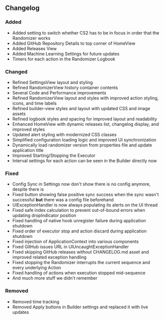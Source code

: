 ## Changelog

### Added

- Added setting to switch whether CS2 has to be in focus in order that the Randomizer works
- Added GitHub Repository Details to top corner of HomeView
- Added Releases View
- Added Machine Learning Settings for future updates
- Timers for each action in the Randomizer Logbook

### Changed

- Refined SettingsView layout and styling
- Refined RandomizerView history container contents
- Several Code and Performance improvements
- Refined RandomizerView layout and styles with improved action styling, icons, and time labels
- Refined builder-view styles and layout with updated CSS and image assets
- Refined logbook styles and spacing for improved layout and readability
- Enhanced HomeView with dynamic releases list, changelog display, and improved styles
- Updated alert styling with modernized CSS classes
- Simplified configuration loading logic and improved UI synchronization
- Dynamically load randomizer version from properties file and update application title
- Improved Starting/Stopping the Executor
- Interval settings for each action can be seen in the Builder directly now

### Fixed

- Config Sync in Settings now don't show there is no config anymore, despite there is
- Fixed button showing false positive sync success when the sync wasn't successful **but** there was a config file
  beforehand
- UIExceptionHandler is now always populating its alerts on the UI thread
- Fixed safe index calculation to prevent out-of-bound errors when updating dropIndicator position
- Fixed handling of native hook unregister failure during application shutdown
- Fixed order of executor stop and action discard during application shutdown
- Fixed injection of ApplicationContext into various components
- Fixed GitHub issues URL in UIUncaughtExceptionHandler
- Fixed skipping GitHub releases without CHANGELOG.md asset and improved related exception handling
- Fixed stopping the Randomizer interrupts the current sequence and every underlying Action
- Fixed handling of actions when execution stopped mid-sequence
- And much more stuff we didn't remember

### Removed

- Removed time tracking
- Removed Apply buttons in Builder settings and replaced it with live updates
